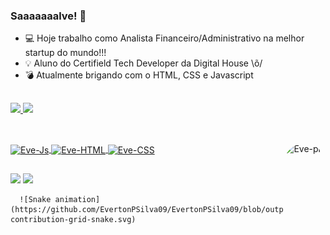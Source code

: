 ### Saaaaaaalve! 👋


- 💻 Hoje trabalho como Analista Financeiro/Administrativo na melhor startup do mundo!!!
- 💡 Aluno do Certifield Tech Developer da Digital House \õ/
- 💣 Atualmente brigando com o HTML, CSS e Javascript

##

<div>
  <a href="https://github.com/EvertonPSilva09">
  <img height="160em" src="https://github-readme-stats.vercel.app/api?username=EvertonPSilva09&show_icons=true&theme=midnight-purple&include_all_commits=true&count_private=true&border_radius=5"/>
  <img height="160em" src="https://github-readme-stats.vercel.app/api/top-langs/?username=EvertonPSilva09&layout=compact&langs_count=7&theme=midnight-purple&border_radius=5"/>
</div>
  
  ##
  
<div style="display: inline_block"><br>
  <img align="center" alt="Eve-Js" height="33" width="40" src="https://cdn.jsdelivr.net/gh/devicons/devicon/icons/javascript/javascript-plain.svg">
  <img align="center" alt="Eve-HTML" height="35" width="40" src="https://cdn.jsdelivr.net/gh/devicons/devicon/icons/html5/html5-plain-wordmark.svg">
  <img align="center" alt="Eve-CSS" height="35" width="40" src="https://cdn.jsdelivr.net/gh/devicons/devicon/icons/css3/css3-plain-wordmark.svg">
  <img align="right" alt="Eve-pic" height="150" style="border-radius:50px;" src="https://c.tenor.com/rYQdMYOLS_4AAAAC/typing-ulysses.gif?width=676&height=676">
</div>
  
##
  
  <div> 
  <a href = "mailto:everton.p.silva@outlook.com"><img src="https://img.shields.io/badge/Microsoft_Outlook-0078D4?style=for-the-badge&logo=microsoft-outlook&logoColor=white" target="_blank"></a>
  <a href="https://www.linkedin.com/in/evertonpdasilva/" target="_blank"><img src="https://img.shields.io/badge/-LinkedIn-%230077B5?style=for-the-badge&logo=linkedin&logoColor=white" target="_blank"></a> 
  
      ![Snake animation](https://github.com/EvertonPSilva09/EvertonPSilva09/blob/output/github-contribution-grid-snake.svg)
  
  </div>
 

